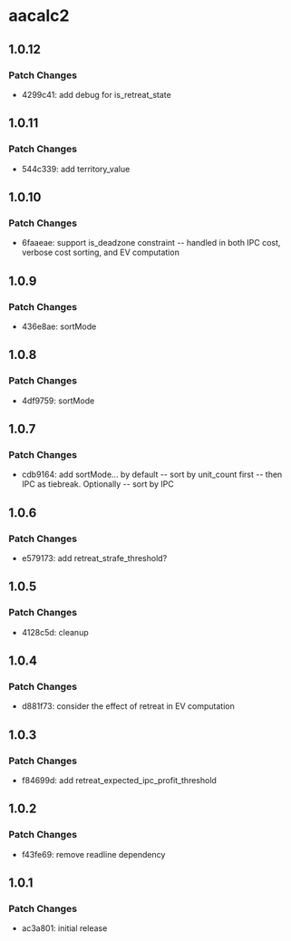 # aacalc2

## 1.0.12

### Patch Changes

- 4299c41: add debug for is_retreat_state

## 1.0.11

### Patch Changes

- 544c339: add territory_value

## 1.0.10

### Patch Changes

- 6faaeae: support is_deadzone constraint -- handled in both IPC cost, verbose cost sorting, and EV computation

## 1.0.9

### Patch Changes

- 436e8ae: sortMode

## 1.0.8

### Patch Changes

- 4df9759: sortMode

## 1.0.7

### Patch Changes

- cdb9164: add sortMode... by default -- sort by unit_count first -- then IPC as tiebreak. Optionally -- sort by IPC

## 1.0.6

### Patch Changes

- e579173: add retreat_strafe_threshold?

## 1.0.5

### Patch Changes

- 4128c5d: cleanup

## 1.0.4

### Patch Changes

- d881f73: consider the effect of retreat in EV computation

## 1.0.3

### Patch Changes

- f84699d: add retreat_expected_ipc_profit_threshold

## 1.0.2

### Patch Changes

- f43fe69: remove readline dependency

## 1.0.1

### Patch Changes

- ac3a801: initial release
